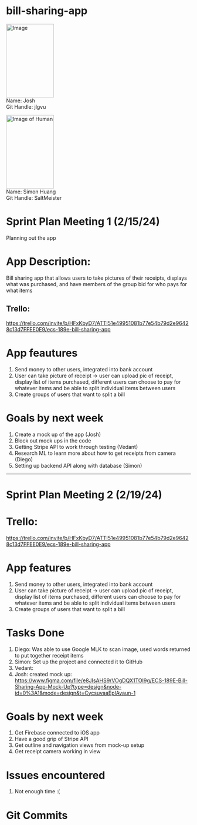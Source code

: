 # bill-sharing-app
<img src="https://github.com/SaltMeister/bill-sharing-app/assets/102931991/11366bd0-f569-40f5-aad6-62c716fdc3c0" alt="Image" width="130" height="200"> <br>
Name: Josh <br>
Git Handle: jlgvu <br>

<img src="https://github.com/SaltMeister/bill-sharing-app/assets/25091890/4567b2b4-bfff-4d68-b8c0-a05dc16efe52" alt="Image of Human" width="130" height="200"> <br>
Name: Simon Huang <br>
Git Handle: SaltMeister <br>


# Sprint Plan Meeting 1 (2/15/24)
Planning out the app

# App Description: 
Bill sharing app that allows users to take pictures of their receipts, displays what was purchased, and have members of the group bid for who pays for what items

## Trello: 
https://trello.com/invite/b/HFxKbyD7/ATTI51e49951081b77e54b79d2e96428c13d7FFEE0E9/ecs-189e-bill-sharing-app

# App feautures
1) Send money to other users, integrated into bank account
2) User can take picture of receipt -> user can upload pic of receipt, display list of items purchased, different users can choose to pay for whatever items and be able to split individual items between users
3) Create groups of users that want to split a bill

# Goals by next week
1) Create a mock up of the app (Josh)
2) Block out mock ups in the code
3) Getting Stripe API to work through testing (Vedant)
4) Research ML to learn more about how to get receipts from camera (Diego)
5) Setting up backend API along with database (Simon)
-------------------------------------------------------------------------------
# Sprint Plan Meeting 2 (2/19/24)

# Trello: 
https://trello.com/invite/b/HFxKbyD7/ATTI51e49951081b77e54b79d2e96428c13d7FFEE0E9/ecs-189e-bill-sharing-app

# App features
1) Send money to other users, integrated into bank account
2) User can take picture of receipt -> user can upload pic of receipt, display list of items purchased, different users can choose to pay for whatever items and be able to split individual items between users
3) Create groups of users that want to split a bill

# Tasks Done
1) Diego: Was able to use Google MLK to scan image, used words returned to put together receipt items
2) Simon: Set up the project and connected it to GitHub
3) Vedant: 
4) Josh: created mock up: https://www.figma.com/file/e8JIsAHS9rVOgDQX1TOI9g/ECS-189E-Bill-Sharing-App-Mock-Up?type=design&node-id=0%3A1&mode=design&t=CycsuvaaEpIAyaun-1

# Goals by next week
1) Get Firebase connected to iOS app
2) Have a good grip of Stripe API
3) Get outline and navigation views from mock-up setup
4) Get receipt camera working in view 

# Issues encountered
1) Not enough time :(

# Git Commits



